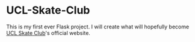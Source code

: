 # UCL-Skate-Club
This is my first ever Flask project. I will create what will hopefully become [UCL Skate Club](https://studentsunionucl.org/clubs-societies/skate-club)'s official website.
